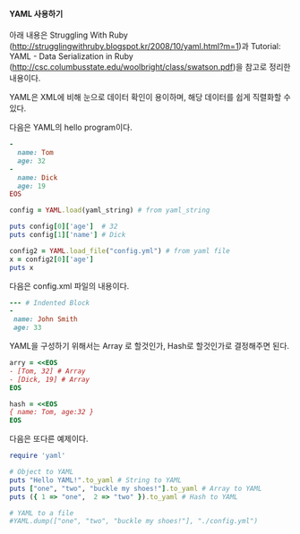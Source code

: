 #### YAML 사용하기
아래 내용은 Struggling With Ruby (http://strugglingwithruby.blogspot.kr/2008/10/yaml.html?m=1)과 Tutorial: YAML - Data Serialization in Ruby (http://csc.columbusstate.edu/woolbright/class/swatson.pdf)을 참고로 정리한 내용이다.

YAML은 XML에 비해 눈으로 데이터 확인이 용이하며, 해당 데이터를 쉽게 직렬화할 수 있다.

다음은 YAML의 hello program이다.

```ruby
-
  name: Tom
  age: 32
-
  name: Dick
  age: 19  
EOS

config = YAML.load(yaml_string)	# from yaml_string

puts config[0]['age']  # 32
puts config[1]['name'] # Dick

config2 = YAML.load_file("config.yml") # from yaml file
x = config2[0]['age']
puts x
```

다음은 config.xml 파일의 내용이다.
```ruby
--- # Indented Block
- 
 name: John Smith
 age: 33
```


YAML을 구성하기 위해서는 Array 로 할것인가, Hash로 할것인가로 결정해주면 된다.
```ruby
arry = <<EOS
- [Tom, 32] # Array
- [Dick, 19] # Array
EOS

hash = <<EOS
{ name: Tom, age:32 }
EOS
```

다음은 또다른 예제이다.
```ruby
require 'yaml'

# Object to YAML
puts "Hello YAML!".to_yaml # String to YAML
puts ["one", "two", "buckle my shoes!"].to_yaml # Array to YAML
puts ({ 1 => "one",  2 => "two" }).to_yaml # Hash to YAML 

# YAML to a file
#YAML.dump(["one", "two", "buckle my shoes!"], "./config.yml")

```